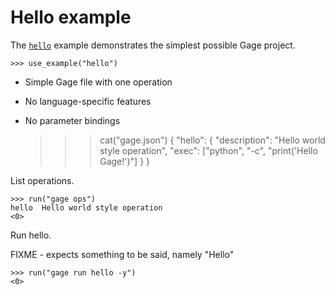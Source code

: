 # Hello example

The [`hello`](../examples/hello) example demonstrates the simplest
possible Gage project.

    >>> use_example("hello")

- Simple Gage file with one operation
- No language-specific features
- No parameter bindings

    >>> cat("gage.json")
    {
      "hello": {
        "description": "Hello world style operation",
        "exec": ["python", "-c", "print('Hello Gage!')"]
      }
    }

List operations.

    >>> run("gage ops")
    hello  Hello world style operation
    <0>

Run hello.

FIXME - expects something to be said, namely "Hello"

    >>> run("gage run hello -y")
    <0>
